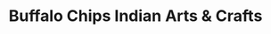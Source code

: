 ---
title: "Buffalo Chips Indian Arts & Crafts"
url: /billings/buffalo-chips-indian-arts-and-crafts/
shop: art
---